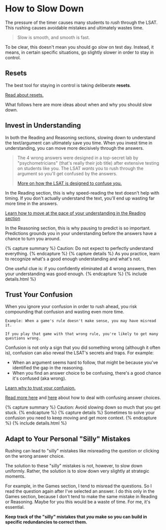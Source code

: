 # How to Slow Down

The pressure of the timer causes many students to *rush* through the LSAT. This rushing causes avoidable mistakes and ultimately wastes time.

> Slow is smooth, and smooth is fast.

To be clear, this doesn't mean you should go *slow* on test day. Instead, it means, in certain specific situations, go slightly slower in order to stay in control.

## Resets

The best tool for staying in control is taking deliberate **resets**. 

[Read about resets.][reset]

What follows here are more ideas about when and why you should slow down.

## Invest in Understanding

In both the Reading and Reasoning sections, slowing down to understand the text/argument can ultimately save you time. When you invest time in understanding, you can move more decisively through the answers.

> The 4 wrong answers were designed in a top-secret lab by "psychometricians" (that's really their job title) after extensive testing on students like you. The LSAT *wants* you to rush through the argument so you'll get confused by the answers.
>
> [More on how the LSAT is designed to confuse you.][confuse]

In the Reading section, this is why speed-reading the text doesn't help with timing. If you don't actually understand the text, you'll end up wasting far more time in the answers.

[Learn how to move at the pace of your understanding in the Reading section][pace]

In the Reasoning section, this is why pausing to predict is so important. Predictions grounds you in your understanding before the answers have a chance to turn you around.

{% capture summary %}
Caution: Do not expect to perfectly understand everything.
{% endcapture %}
{% capture details %}
As you practice, learn to recognize what's a good enough understanding and what's not. 

One useful clue is: if you confidently eliminated all 4 wrong answers, then your understanding was good enough.
{% endcapture %}
{% include details.html %}

## Trust Your Confusion

When you ignore your confusion in order to rush ahead, you risk compounding that confusion and wasting even more time.

    Example: When a game's rule doesn't make sense, you may have misread it. 
    
    If you play that game with that wrong rule, you're likely to get many questions wrong.

Confusion is not only a sign that you did something wrong (although it often is), confusion can also reveal the LSAT's secrets and traps. For example:

- When an argument seems hard to follow, that might be because you've identified the gap in the reasoning. 
- When you find an answer choice to be confusing, there's a good chance it's confused (aka wrong).

[Learn why to trust your confusion.][2]

[Read more here][3] and [here][4] about how to deal with confusing answer choices.

{% capture summary %}
Caution: Avoid slowing down so much that you get stuck.
{% endcapture %}
{% capture details %}
Sometimes to solve your confusion you need to keep moving and get more context.
{% endcapture %}
{% include details.html %}

## Adapt to Your Personal "Silly" Mistakes

Rushing can lead to "silly" mistakes like misreading the question or clicking on the wrong answer choice.

The solution to these "silly" mistakes is not, however, to slow down uniformly. Rather, the solution is to slow down very slightly at strategic moments.

For example, in the Games section, I tend to misread the questions. So I read the question again after I've selected an answer. I do this only in the Games section, because I don't tend to make the same mistake in Reading or Reasoning. Maybe for you this would be a waste of time. For me, it's essential. 

**Keep track of the "silly" mistakes that *you* make so you can build in specific redundancies to correct them.**

[confuse]: ../resources/confuse.html
[2]: ../read/pace.html#trust-your-confusion
[3]: ../reason/answers.html
[4]: ../read/crush.html
[reset]: resets.html
[pace]: ../read/pace.html
